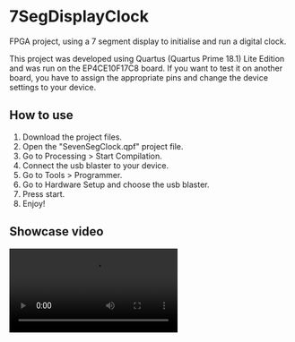 # 7SegDisplayClock
 FPGA project, using a 7 segment display to initialise and run a digital clock.

 This project was developed using Quartus (Quartus Prime 18.1) Lite Edition and was run on the EP4CE10F17C8 board.
 If you want to test it on another board, you have to assign the appropriate pins and change the device settings to your device.

## How to use
1. Download the project files.
2. Open the "SevenSegClock.qpf" project file.
3. Go to Processing > Start Compilation.
4. Connect the usb blaster to your device.
5. Go to Tools > Programmer.
6. Go to Hardware Setup and choose the usb blaster.
7. Press start.
8. Enjoy!


## Showcase video

![](Video\VID_20190804_093644.mp4)
